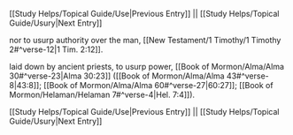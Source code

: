 [[Study Helps/Topical Guide/Use|Previous Entry]]  ||  [[Study Helps/Topical Guide/Usury|Next Entry]]

 nor to usurp authority over the man, [[New Testament/1 Timothy/1 Timothy 2#^verse-12|1 Tim. 2:12]].

 laid down by ancient priests, to usurp power, [[Book of Mormon/Alma/Alma 30#^verse-23|Alma 30:23]] ([[Book of Mormon/Alma/Alma 43#^verse-8|43:8]]; [[Book of Mormon/Alma/Alma 60#^verse-27|60:27]]; [[Book of Mormon/Helaman/Helaman 7#^verse-4|Hel. 7:4]]).

[[Study Helps/Topical Guide/Use|Previous Entry]]  ||  [[Study Helps/Topical Guide/Usury|Next Entry]]